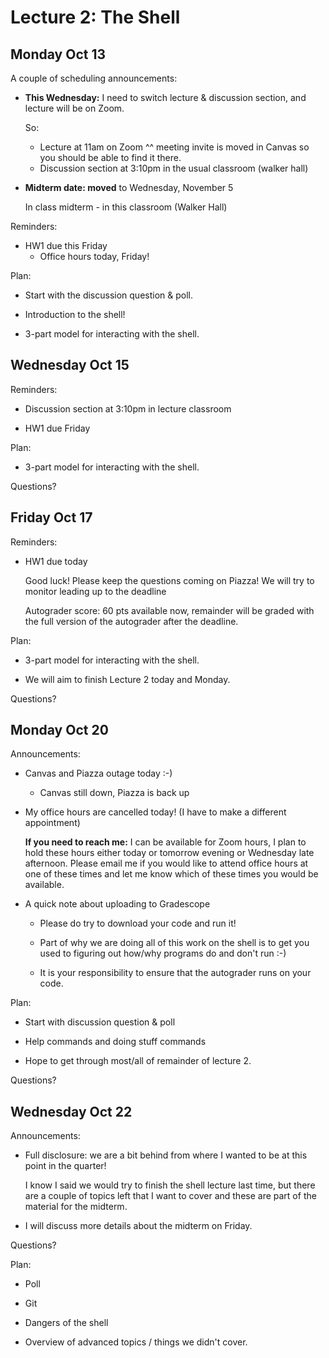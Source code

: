 # Lecture 2: The Shell

## Monday Oct 13

A couple of scheduling announcements:

- **This Wednesday:**
    I need to switch lecture & discussion section, and
    lecture will be on Zoom.

    So:
    + Lecture at 11am on Zoom
        ^^ meeting invite is moved in Canvas so you should be able
           to find it there.
    + Discussion section at 3:10pm in the usual classroom (walker hall)

- **Midterm date: moved** to Wednesday, November 5

    In class midterm - in this classroom (Walker Hall)

Reminders:

- HW1 due this Friday
    + Office hours today, Friday!

Plan:

- Start with the discussion question & poll.

- Introduction to the shell!

- 3-part model for interacting with the shell.

## Wednesday Oct 15

Reminders:

- Discussion section at 3:10pm in lecture classroom

- HW1 due Friday

Plan:

- 3-part model for interacting with the shell.

Questions?

## Friday Oct 17

Reminders:

- HW1 due today

    Good luck!
    Please keep the questions coming on Piazza! We will try to monitor leading
    up to the deadline

    Autograder score:
    60 pts available now, remainder will be graded with
    the full version of the autograder after the deadline.

Plan:

- 3-part model for interacting with the shell.

- We will aim to finish Lecture 2 today and Monday.

Questions?

## Monday Oct 20

Announcements:

- Canvas and Piazza outage today :-)

    + Canvas still down, Piazza is back up

- My office hours are cancelled today! (I have to make a different appointment)

    **If you need to reach me:** I can be available for Zoom hours, I plan to hold these hours either today or tomorrow evening or Wednesday late afternoon. Please email me if you would like to attend office hours at one of these times and let me know which of these times you would be available.

- A quick note about uploading to Gradescope

    + Please do try to download your code and run it!

    + Part of why we are doing all of this work on the shell is to get you used to figuring out how/why
      programs do and don't run :-)

    + It is your responsibility to ensure that the autograder runs on your code.

Plan:

- Start with discussion question & poll

- Help commands and doing stuff commands

- Hope to get through most/all of remainder of lecture 2.

Questions?

## Wednesday Oct 22

Announcements:

- Full disclosure: we are a bit behind from where I wanted to be
  at this point in the quarter!

  I know I said we would try to finish the shell lecture last time,
  but there are a couple of topics left that I want to cover
  and these are part of the material for the midterm.

- I will discuss more details about the midterm on Friday.

Questions?

Plan:

- Poll

- Git

- Dangers of the shell

- Overview of advanced topics / things we didn't cover.
